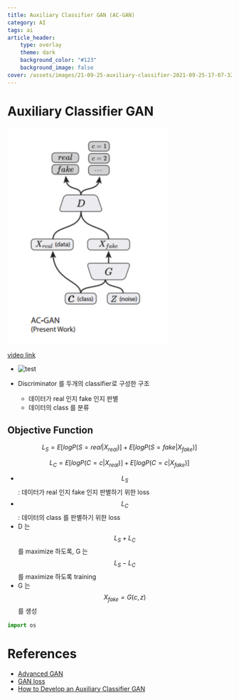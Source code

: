 ```yaml
---
title: Auxiliary Classifier GAN (AC-GAN)
category: AI
tags: ai
article_header:
    type: overlay
    theme: dark
    background_color: "#123"
    background_image: false
cover: /assets/images/21-09-25-auxiliary-classifier-2021-09-25-17-07-32.png
---
```


<!--more-->

# Auxiliary Classifier GAN 

![](/assets/images/21-09-25-auxiliary-classifier-2021-09-25-17-07-32.png)

[video link](https://youtu.be/iWowJBRMtpc?t=90s)
- ![test](https://avatars.githubusercontent.com/u/11371340?s=48&v=4)

- Discriminator 를 두개의 classifier로 구성한 구조
  - 데이터가 real 인지 fake 인지 판별
  - 데이터의 class 를 분류

## Objective Function

$$ L_S=E[logP(S=real|X_{real})]+E[logP(S=fake|X_{fake})] $$

$$ L_C=E[logP(C=c|X_{real})]+E[logP(C=c|X_{fake})] $$

- $$L_S$$ : 데이터가 real 인지 fake 인지 판별하기 위한 loss
- $$L_C$$ : 데이터의 class 를 판별하기 위한 loss
- D 는 $$L_S + L_C$$ 를 maximize 하도록, G 는 $$L_S - L_C$$를 maximize 하도록 training
- G 는 $$X_{fake} = G(c, z)$$ 를 생성

```py
import os

```

# References

- [Advanced GAN](https://ratsgo.github.io/generative%20model/2017/12/21/gans/)
- [GAN loss](https://velog.io/@mink555/GAN-loss-SGAN-ACGAN-PGGAN-StyleGAN1-CycleGAN)
- [How to Develop an Auxiliary Classifier GAN](https://machinelearningmastery.com/how-to-develop-an-auxiliary-classifier-gan-ac-gan-from-scratch-with-keras/)